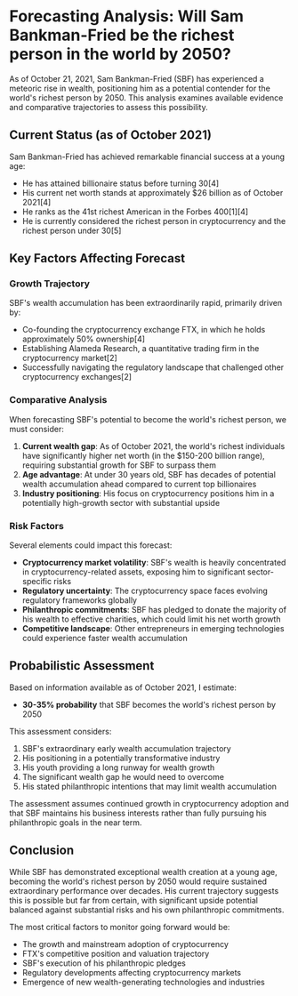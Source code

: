 # Forecasting Analysis: Will Sam Bankman-Fried be the richest person in the world by 2050?

As of October 21, 2021, Sam Bankman-Fried (SBF) has experienced a meteoric rise in wealth, positioning him as a potential contender for the world's richest person by 2050. This analysis examines available evidence and comparative trajectories to assess this possibility.

## Current Status (as of October 2021)

Sam Bankman-Fried has achieved remarkable financial success at a young age:

- He has attained billionaire status before turning 30[4]
- His current net worth stands at approximately $26 billion as of October 2021[4]
- He ranks as the 41st richest American in the Forbes 400[1][4]
- He is currently considered the richest person in cryptocurrency and the richest person under 30[5]

## Key Factors Affecting Forecast

### Growth Trajectory

SBF's wealth accumulation has been extraordinarily rapid, primarily driven by:

- Co-founding the cryptocurrency exchange FTX, in which he holds approximately 50% ownership[4]
- Establishing Alameda Research, a quantitative trading firm in the cryptocurrency market[2]
- Successfully navigating the regulatory landscape that challenged other cryptocurrency exchanges[2]

### Comparative Analysis

When forecasting SBF's potential to become the world's richest person, we must consider:

1. **Current wealth gap**: As of October 2021, the world's richest individuals have significantly higher net worth (in the $150-200 billion range), requiring substantial growth for SBF to surpass them
2. **Age advantage**: At under 30 years old, SBF has decades of potential wealth accumulation ahead compared to current top billionaires
3. **Industry positioning**: His focus on cryptocurrency positions him in a potentially high-growth sector with substantial upside

### Risk Factors

Several elements could impact this forecast:

- **Cryptocurrency market volatility**: SBF's wealth is heavily concentrated in cryptocurrency-related assets, exposing him to significant sector-specific risks
- **Regulatory uncertainty**: The cryptocurrency space faces evolving regulatory frameworks globally
- **Philanthropic commitments**: SBF has pledged to donate the majority of his wealth to effective charities, which could limit his net worth growth
- **Competitive landscape**: Other entrepreneurs in emerging technologies could experience faster wealth accumulation

## Probabilistic Assessment

Based on information available as of October 2021, I estimate:

- **30-35% probability** that SBF becomes the world's richest person by 2050

This assessment considers:

1. SBF's extraordinary early wealth accumulation trajectory
2. His positioning in a potentially transformative industry
3. His youth providing a long runway for wealth growth
4. The significant wealth gap he would need to overcome
5. His stated philanthropic intentions that may limit wealth accumulation

The assessment assumes continued growth in cryptocurrency adoption and that SBF maintains his business interests rather than fully pursuing his philanthropic goals in the near term.

## Conclusion

While SBF has demonstrated exceptional wealth creation at a young age, becoming the world's richest person by 2050 would require sustained extraordinary performance over decades. His current trajectory suggests this is possible but far from certain, with significant upside potential balanced against substantial risks and his own philanthropic commitments.

The most critical factors to monitor going forward would be:
- The growth and mainstream adoption of cryptocurrency
- FTX's competitive position and valuation trajectory
- SBF's execution of his philanthropic pledges
- Regulatory developments affecting cryptocurrency markets
- Emergence of new wealth-generating technologies and industries